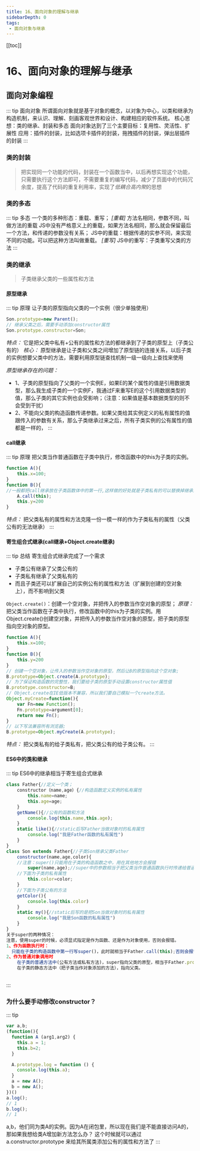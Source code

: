 ```yaml
---
title: 16、面向对象的理解与继承
sidebarDepth: 0
tags:
 - 面向对象与继承
---
```

[[toc]]
# 16、面向对象的理解与继承

## 面向对象编程
::: tip 面向对象
所谓面向对象就是基于对象的概念，以对象为中心，以类和继承为构造机制，来认识、理解、刻画客观世界和设计、构建相应的软件系统。
核心思想：类的继承、封装和多态
面向对象达到了三个主要目标：复用性、灵活性、扩展性 
应用：插件的封装，比如选项卡插件的封装，拖拽插件的封装，弹出层插件的封装
:::
### 类的封装
>把实现同一个功能的代码，封装在一个函数当中，以后再想实现这个功能，只需要执行这个方法即可，不需要重复的编写代码，减少了页面中的代码冗余度，提高了代码的重复利用率，实现了*低耦合高内聚*的思想
### 类的多态
::: tip 多态
一个类的多种形态：重载、重写；
*[重载]*
  方法名相同，参数不同，叫做方法的重载
  JS中没有严格意义上的重载，如果方法名相同，那么就会保留最后一个方法，和传递的参数没有关系；
  JS中的重载：根据传递的实参不同，来实现不同的功能。可以把这种方法叫做重载。
*[重写]*
  JS中的重写：子类重写父类的方法
:::
### 类的继承
>子类继承父类的一些属性和方法

#### 原型继承
::: tip 原理
让子类的原型指向父类的一个实例（很少单独使用）
```js
Son.prototype=new Parent();
// 继承父类之后，需要手动添加constructor属性
Son.prototype.constructor=Son;
```
*特点：* 它是把父类中私有+公有的属性和方法的都继承到了子类的原型上（子类公有的）
*核心：* 原型继承是让子类和父类之间增加了原型链的连接关系，以后子类的实例想要父类中的方法，需要利用原型链查找机制一级一级向上查找来使用

*原型继承存在的问题：*
- 1、子类的原型指向了父类的一个实例E，如果E的某个属性的值是引用数据类型，那么我生成子类的一个实例F，我通过F来重写E的这个引用数据类型的值，那么子类的其它实例也会受影响；（注意：如果值是基本数据类型的则不会受到干扰）
- 2、不能向父类的构造函数传递参数。如果父类给其实例定义的私有属性的值跟传入的参数有关系，那么子类继承过来之后，所有子类实例的公有属性的值都是一样的，
:::
#### call继承
::: tip 原理
把父类当作普通函数在子类中执行，修改函数中的this为子类的实例。
```js
function A(){
	this.x=100;
}
function B(){
//一般都把call继承放在子类函数体中的第一行,这样做的好处就是子类私有的可以替换掉继承过来的结果；
	A.call(this);
	this.y=200
}
```
*特点：* 把父类私有的属性和方法克隆一份一模一样的作为子类私有的属性（父类公有的无法继承）
:::
#### 寄生组合式继承(call继承+Object.create继承)
::: tip 总结
寄生组合式继承完成了一个需求
 - 子类公有继承了父类公有的
 - 子类私有继承了父类私有的
 - 而且子类还可以扩展自己的实例公有的属性和方法（扩展到创建的空对象上），而不影响到父类

`Object.create()`：创建一个空对象，并把传入的参数当作空对象的原型；
*原理：* 把父类当作函数在子类中执行，修改函数中的this为子类的实例。用Object.create()创建空对象，并把传入的参数当作空对象的原型，把子类的原型指向空对象的原型。
```js
function A(){
	this.x=100;
}
function B(){
	this.y=200
}
// 创建一个空对象，让传入的参数当作空对象的原型，然后让B的原型指向这个空对象;
B.prototype=Object.create(A.prototype);
// 为了保证构造函数的完整性，我们要给子类的原型手动设置constructor属性值
B.prototype.constructor=B;
// Object.create在IE低版本不兼容，所以我们要自己模拟一个create方法。
Object.myCreate=function(){
	var Fn=new Function();
	Fn.prototype=argument[0];
	return new Fn();
}
// 以下写法兼容所有浏览器;
B.prototype=Object.myCreate(A.prototype);
```
*特点：* 把父类私有的给子类私有，把父类公有的给子类公有。
:::
#### ES6中的类和继承
::: tip ES6中的继承相当于寄生组合式继承
```js
class Father{//定义一个类；
	constructor（name,age）{//构造函数定义实例的私有属性
		this.name=name;
		this.age=age;
	}
	getName(){//公有的函数和方法
		console.log(this.name,this.age);
	}
	static like(){//static后写Father当做对象时的私有属性
		console.log("我是Father函数的私有属性")
	}
}
class Son extends Father{//子类Son继承父类Father
	constructor(name,age,color){
	//注意：super()只能用在子类的构造函数之中，用在其他地方会报错
		super(name,age);//super中的参数相当于把父类当作普通函数执行时传递给普通函数的参数
	//下面为子类的私有属性
		this.color=color;
	}
	//下面为子类公有的方法
	getColor(){
		console.log(this.color)
	}
	static my(){//static后写的是把Son当做对象时的私有属性
		console.log("我是Son函数的私有属性")
	}
}
关于super的两种情况：
注意，使用super的时候，必须显式指定是作为函数、还是作为对象使用，否则会报错。
1、作为函数执行时：
  只能在子类的构造函数中第一行写super()，此时就相当于Father.call(this);否则会报错(比如在子类的公有方法中执行super);
2、作为普通对象调用时
	在子类的普通方法中(公有方法或私有方法)，super指向父类的原型，相当于Father.prototype，而通过super.getName(),getName方法中的this依然是子类的实例，而不是super。
	在子类的静态方法中（把子类当作对象添加的方法），指向父类。
	
```
:::
### 为什么要手动修改constructor？
::: tip
```js
var a,b;
(function(){
  function A (arg1,arg2) {
    this.a = 1;
    this.b=2; 
  }

  A.prototype.log = function () {
    console.log(this.a);
  }
  a = new A();
  b = new A();
})()
a.log();
// 1
b.log();
// 1
```
a,b，他们同为类A的实例。因为A在闭包里，所以现在我们是不能直接访问A的，那如果我想给类A增加新方法怎么办？
这个时候就可以通过a.constructor.prototype 来给其所属类添加公有的属性和方法了
:::